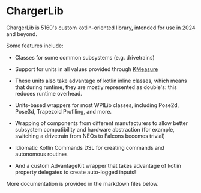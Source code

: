 # ChargerLib

ChargerLib is 5160's custom kotlin-oriented library, intended for use in 2024 and beyond.

Some features include:
- Classes for some common subsystems (e.g. drivetrains)
- Support for units in all values provided through [KMeasure](https://github.com/battery-staple/KMeasure)
- These units also take advantage of kotlin inline classes, which means that during runtime, they are mostly represented as double's: this reduces runtime overhead.
- Units-based wrappers for most WPILib classes, including Pose2d, Pose3d, Trapezoid Profiling, and more.

- Wrapping of components from different manufacturers to allow better subsystem compatibility and hardware abstraction (for example, switching a drivetrain from NEOs to Falcons becomes trivial)
- Idiomatic Kotlin Commands DSL for creating commands and autonomous routines
- And a custom AdvantageKit wrapper that takes advantage of kotlin property delegates to create auto-logged inputs!

More documentation is provided in the markdown files below.